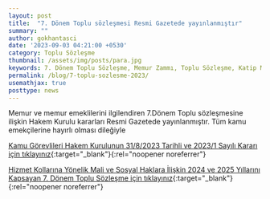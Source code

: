```yaml
---
layout: post
title:  "7. Dönem Toplu sözleşmesi Resmi Gazetede yayınlanmıştır"
summary: ""
author: gokhantasci
date: '2023-09-03 04:21:00 +0530'
category: Toplu Sözleşme
thumbnail: /assets/img/posts/para.jpg
keywords: 7. Dönem Toplu Sözleşme, Memur Zammı, Toplu Sözleşme, Katip Maaşı, Adliye Maaşları
permalink: /blog/7-toplu-sozlesme-2023/
usemathjax: true
posttype: news
---
```


Memur ve memur emeklilerini ilgilendiren 7.Dönem Toplu sözleşmesine ilişkin Hakem Kurulu kararları Resmi Gazetede yayınlanmıştır.
Tüm kamu emekçilerine hayırlı olması dileğiyle


[Kamu Görevlileri Hakem Kurulunun 31/8/2023 Tarihli ve 2023/1 Sayılı Kararı için tıklayınız](https://www.resmigazete.gov.tr/eskiler/2023/09/20230903-18.pdf){:target="_blank"}{:rel="noopener noreferrer"}

[Hizmet Kollarına Yönelik Mali ve Sosyal Haklara İlişkin 2024 ve 2025 Yıllarını Kapsayan 7. Dönem Toplu Sözleşme için tıklayınız](https://www.resmigazete.gov.tr/eskiler/2023/09/20230903-17.pdf){:target="_blank"}{:rel="noopener noreferrer"}